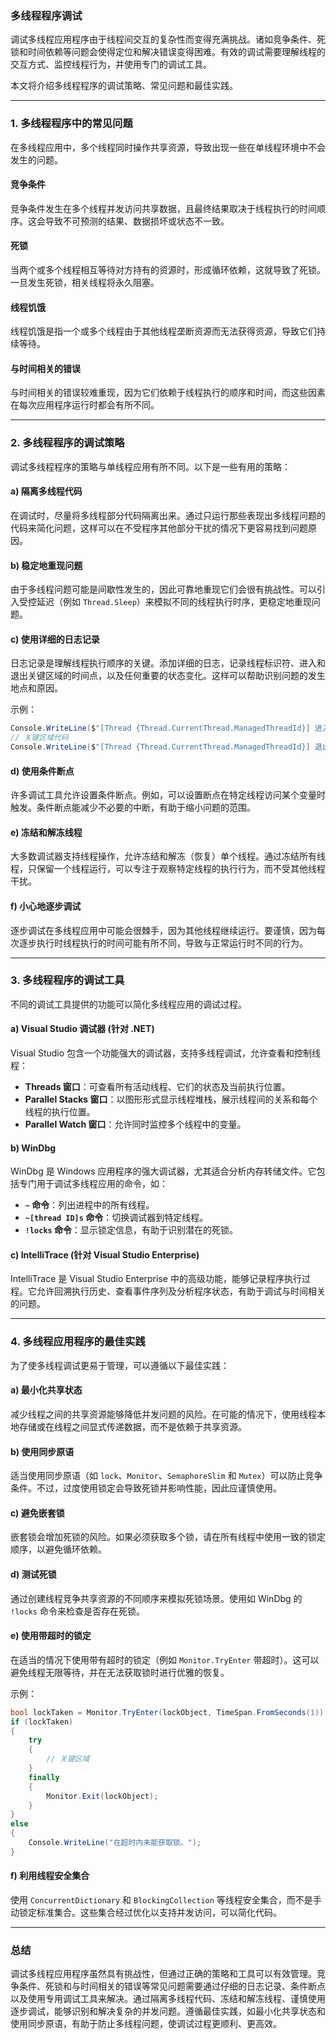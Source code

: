 ### 多线程程序调试

调试多线程应用程序由于线程间交互的复杂性而变得充满挑战。诸如竞争条件、死锁和时间依赖等问题会使得定位和解决错误变得困难。有效的调试需要理解线程的交互方式、监控线程行为，并使用专门的调试工具。

本文将介绍多线程程序的调试策略、常见问题和最佳实践。

---

### 1. 多线程程序中的常见问题

在多线程应用中，多个线程同时操作共享资源，导致出现一些在单线程环境中不会发生的问题。

#### 竞争条件
竞争条件发生在多个线程并发访问共享数据，且最终结果取决于线程执行的时间顺序。这会导致不可预测的结果、数据损坏或状态不一致。

#### 死锁
当两个或多个线程相互等待对方持有的资源时，形成循环依赖，这就导致了死锁。一旦发生死锁，相关线程将永久阻塞。

#### 线程饥饿
线程饥饿是指一个或多个线程由于其他线程垄断资源而无法获得资源，导致它们持续等待。

#### 与时间相关的错误
与时间相关的错误较难重现，因为它们依赖于线程执行的顺序和时间，而这些因素在每次应用程序运行时都会有所不同。

---

### 2. 多线程程序的调试策略

调试多线程程序的策略与单线程应用有所不同。以下是一些有用的策略：

#### a) 隔离多线程代码

在调试时，尽量将多线程部分代码隔离出来。通过只运行那些表现出多线程问题的代码来简化问题，这样可以在不受程序其他部分干扰的情况下更容易找到问题原因。

#### b) 稳定地重现问题

由于多线程问题可能是间歇性发生的，因此可靠地重现它们会很有挑战性。可以引入受控延迟（例如 `Thread.Sleep`）来模拟不同的线程执行时序，更稳定地重现问题。

#### c) 使用详细的日志记录

日志记录是理解线程执行顺序的关键。添加详细的日志，记录线程标识符、进入和退出关键区域的时间点，以及任何重要的状态变化。这样可以帮助识别问题的发生地点和原因。

示例：

```csharp
Console.WriteLine($"[Thread {Thread.CurrentThread.ManagedThreadId}] 进入关键区域。");
// 关键区域代码
Console.WriteLine($"[Thread {Thread.CurrentThread.ManagedThreadId}] 退出关键区域。");
```

#### d) 使用条件断点

许多调试工具允许设置条件断点。例如，可以设置断点在特定线程访问某个变量时触发。条件断点能减少不必要的中断，有助于缩小问题的范围。

#### e) 冻结和解冻线程

大多数调试器支持线程操作，允许冻结和解冻（恢复）单个线程。通过冻结所有线程，只保留一个线程运行，可以专注于观察特定线程的执行行为，而不受其他线程干扰。

#### f) 小心地逐步调试

逐步调试在多线程应用中可能会很棘手，因为其他线程继续运行。要谨慎，因为每次逐步执行时线程执行的时间可能有所不同，导致与正常运行时不同的行为。

---

### 3. 多线程程序的调试工具

不同的调试工具提供的功能可以简化多线程应用的调试过程。

#### a) Visual Studio 调试器 (针对 .NET)

Visual Studio 包含一个功能强大的调试器，支持多线程调试，允许查看和控制线程：

- **Threads 窗口**：可查看所有活动线程、它们的状态及当前执行位置。
- **Parallel Stacks 窗口**：以图形形式显示线程堆栈，展示线程间的关系和每个线程的执行位置。
- **Parallel Watch 窗口**：允许同时监控多个线程中的变量。

#### b) WinDbg

WinDbg 是 Windows 应用程序的强大调试器，尤其适合分析内存转储文件。它包括专门用于调试多线程应用的命令，如：

- **`~` 命令**：列出进程中的所有线程。
- **`~[thread ID]s` 命令**：切换调试器到特定线程。
- **`!locks` 命令**：显示锁定信息，有助于识别潜在的死锁。

#### c) IntelliTrace (针对 Visual Studio Enterprise)

IntelliTrace 是 Visual Studio Enterprise 中的高级功能，能够记录程序执行过程。它允许回溯执行历史、查看事件序列及分析程序状态，有助于调试与时间相关的问题。

---

### 4. 多线程应用程序的最佳实践

为了使多线程调试更易于管理，可以遵循以下最佳实践：

#### a) 最小化共享状态

减少线程之间的共享资源能够降低并发问题的风险。在可能的情况下，使用线程本地存储或在线程之间显式传递数据，而不是依赖于共享资源。

#### b) 使用同步原语

适当使用同步原语（如 `lock`、`Monitor`、`SemaphoreSlim` 和 `Mutex`）可以防止竞争条件。不过，过度使用锁定会导致死锁并影响性能，因此应谨慎使用。

#### c) 避免嵌套锁

嵌套锁会增加死锁的风险。如果必须获取多个锁，请在所有线程中使用一致的锁定顺序，以避免循环依赖。

#### d) 测试死锁

通过创建线程竞争共享资源的不同顺序来模拟死锁场景。使用如 WinDbg 的 `!locks` 命令来检查是否存在死锁。

#### e) 使用带超时的锁定

在适当的情况下使用带有超时的锁定（例如 `Monitor.TryEnter` 带超时）。这可以避免线程无限等待，并在无法获取锁时进行优雅的恢复。

示例：

```csharp
bool lockTaken = Monitor.TryEnter(lockObject, TimeSpan.FromSeconds(1));
if (lockTaken)
{
    try
    {
        // 关键区域
    }
    finally
    {
        Monitor.Exit(lockObject);
    }
}
else
{
    Console.WriteLine("在超时内未能获取锁。");
}
```

#### f) 利用线程安全集合

使用 `ConcurrentDictionary` 和 `BlockingCollection` 等线程安全集合，而不是手动锁定标准集合。这些集合经过优化以支持并发访问，可以简化代码。

---

### 总结

调试多线程应用程序虽然具有挑战性，但通过正确的策略和工具可以有效管理。竞争条件、死锁和与时间相关的错误等常见问题需要通过仔细的日志记录、条件断点以及使用专用调试工具来解决。通过隔离多线程代码、冻结和解冻线程、谨慎使用逐步调试，能够识别和解决复杂的并发问题。遵循最佳实践，如最小化共享状态和使用同步原语，有助于防止多线程问题，使调试过程更顺利、更高效。
